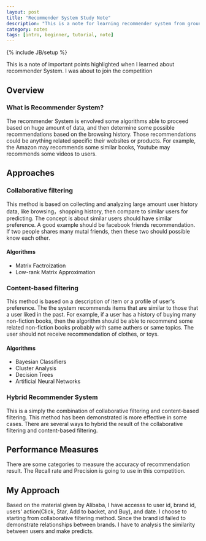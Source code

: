 ```yaml
---
layout: post
title: "Recommender System Study Note"
description: "This is a note for learning recommender system from ground."
category: notes
tags: [intro, beginner, tutorial, note]
---
```

{% include JB/setup %}

This is a note of important points highlighted when I learned about recommender System. I was about to join the competition 

## Overview

### What is Recommender System?

The recommender System is envolved some algorithms able to proceed based on huge amount of data, and then determine some possible recommendations based on the browsing history. Those recommendations could be anything related specific their websites or products. For example, the Amazon may recommends some similar books, Youtube may recommends some videos to users.

## Approaches

### Collaborative filtering

This method is based on collecting and analyzing large amount user history data, like browsing，shopping history, then compare to similar users for predicting. The concept is about similar users should have similar preference. A good example should be facebook friends recommendation. If two people shares many mutal friends, then these two should possible know each other.

#### Algorithms 

- Matrix Factroization
- Low-rank Matrix Approximation

### Content-based filtering

This method is based on a description of item or a profile of user's preference. The the system recommends items that are similar to those that a user liked in the past. For example, if a user has a history of buying many non-fiction books, then the algorithm should be able to recommend some related non-fiction books probably with same authers or same topics. The user should not receive recommendation of clothes, or toys.

#### Algorithms
- Bayesian Classifiers
- Cluster Analysis
- Decision Trees
- Artificial Neural Networks

### Hybrid Recommender System

This is a simply the combination of collaborative filtering and content-based filtering. This method has been demonstrated is more effective in some cases. There are several ways to hybrid the result of the collaborative filtering and content-based filtering.

## Performance Measures

There are some categories to measure the accuracy of recommendation result. The Recall rate and Precision is going to use in this competition.

## My Approach

Based on the material given by Alibaba, I have accesss to user id, brand id, users' action(Click, Star, Add to backet, and Buy), and date. I choose to starting from collaborative filtering method. Since the brand id failed to demonstrate relationships between brands. I have to analysis the similarity between users and make predicts.
